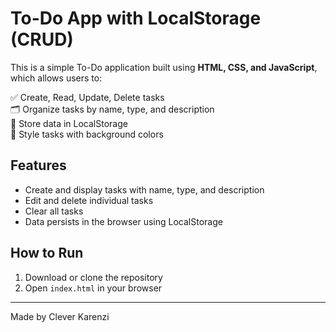 # To-Do App with LocalStorage (CRUD)

This is a simple To-Do application built using **HTML, CSS, and JavaScript**, which allows users to:

✅ Create, Read, Update, Delete tasks  
🗂️ Organize tasks by name, type, and description  
💾 Store data in LocalStorage  
🎨 Style tasks with background colors

## Features

- Create and display tasks with name, type, and description
- Edit and delete individual tasks
- Clear all tasks
- Data persists in the browser using LocalStorage

## How to Run

1. Download or clone the repository  
2. Open `index.html` in your browser

---

Made by Clever Karenzi
